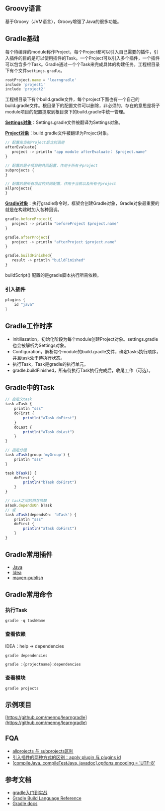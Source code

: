 
## Groovy语言

基于Groovy（JVM语言），Groovy增强了Java的很多功能。

## Gradle基础

每个待编译的module称作Project，每个Project都可以引入自己需要的插件，引入插件的目的是可以使用插件的Task。一个Project可以引入多个插件，一个插件可以包含多个Task。Gradle通过一个个Task来完成具体的构建任务。工程根目录下有个文件`settings.gradle`。

```jsx
rootProject.name = 'learngradle'
include 'project1'
include 'project2'
```

工程根目录下有个build.gradle文件，每个project下面也有一个自己的build.gradle文件。根目录下的配置文件可以删除，非必须的，存在的意思是将子module项目的配置提取到根目录下的build.gradle中统一管理。

**[Settings对象](https://docs.gradle.org/current/dsl/org.gradle.api.initialization.Settings.html)**：Settings.gradle文件被翻译为Settings对象。

**[Project对象](https://docs.gradle.org/current/dsl/org.gradle.api.Project.html)**：build.gradle文件被翻译为Project对象。

```jsx
// 配置完当前Project后立刻调用
afterEvaluate{
   project -> println "app module afterEvaluate： $project.name"
}

// 配置的是子项目的共同配置，作用于所有子project 
subprojects {
}

// 配置的是所有项目的共同配置，作用于当前以及所有子project 
allprojects{
}
```

**[Gradle对象](https://docs.gradle.org/current/dsl/org.gradle.api.invocation.Gradle.html)**：执行gradle命令时，框架会创建Gradle对象，Gradle对象最重要的就是在构建时加入各种回调。

```jsx
gradle.beforeProject{
   project -> println "beforeProject $project.name"
}

gradle.afterProject{
   project -> println "afterProject $project.name"
}

gradle.buildFinished{
   result -> println "buildFinished"
}
```

buildScript() 配置的是gradle脚本执行所需依赖。

### 引入插件

```groovy
plugins {
	id "java"
}
```

## Gradle工作时序

- Initiliazation，初始化阶段为每个module创建Project对象。settings.gradle也会被解析为Settings对象。
- Configuration，解析每个module的build.gradle文件，确定tasks执行顺序，并且task处于待执行状态。
- 执行Task，Task是gradle的执行单元。
- gradle.buildFinished，所有待执行Task执行完成后，收尾工作（可选）。

## Gradle中的Task

```jsx
// 自定义task
task aTask {
    println "sss"
    doFirst {
        println("aTask doFirst")
    }
    doLast {
        println("aTask doLast")
    }
}

// 指定分组
task aTask(group:'myGroup') {
    println "sss"
}

task bTask() {
    doFirst {
        println("bTask doFirst")
    }
}

// task之间的相互依赖
aTask.dependsOn bTask
// 或
task aTask(dependsOn: 'bTask') {
    println "sss"
    doFirst {
        println("aTask doFirst")
    }
}
```

## Gradle常用插件

- [Java](https://docs.gradle.org/current/userguide/java_plugin.html)
- [Idea](https://docs.gradle.org/current/userguide/idea_plugin.html)
- [maven-publish](https://docs.gradle.org/current/userguide/publishing_maven.html)

## G**radle常用命令**

### 执行Task

`gradle -q taskName`

### **查看依赖**

IDEA：help -> dependencies

`gradle dependencies` 

`gradle :{projectname}:dependencies`

### 查看模块

`gradle projects` 

## 示例项目

[https://github.com/menng/learngradle](https://github.com/menng/learngradle)

## FQA

- [allprojects 与 subprojects区别](https://blog.csdn.net/u013700502/article/details/85231687)
- [引入插件的两种方式的区别：apply plugin 与 plugins id](https://stackoverflow.com/questions/32352816/what-the-difference-in-applying-gradle-plugin)
- [[compileJava, compileTestJava, javadoc]*.options*.encoding = 'UTF-8'](https://stackoverflow.com/questions/26615235/explain-what-is-meant-by-this-code)

## 参考文档

- [gradle入门到实战](https://www.cnblogs.com/leipDao/p/10385155.html)
- [Gradle Build Language Reference](https://docs.gradle.org/current/dsl/index.html)
- [Gradle docs](https://docs.gradle.org/current/userguide/userguide.html)